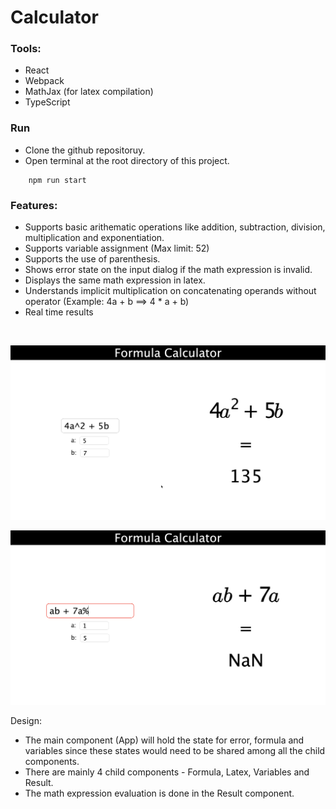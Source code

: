 # Calculator

### Tools:

-   React
-   Webpack
-   MathJax (for latex compilation)
-   TypeScript

### Run

-   Clone the github repositoruy.
-   Open terminal at the root directory of this project.

```
    npm run start
```

### Features:

-   Supports basic arithematic operations like addition, subtraction, division, multiplication and exponentiation.
-   Supports variable assignment (Max limit: 52)
-   Supports the use of parenthesis.
-   Shows error state on the input dialog if the math expression is invalid.
-   Displays the same math expression in latex.
-   Understands implicit multiplication on concatenating operands without operator (Example: 4a + b ==> 4 \* a + b)
-   Real time results

<br>

![success](public/success_state.png)

![error](public/error_state.png)

Design:

-   The main component (App) will hold the state for error, formula and variables since these states would need to be shared among all the child components.
-   There are mainly 4 child components - Formula, Latex, Variables and Result.
-   The math expression evaluation is done in the Result component.
